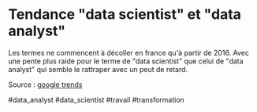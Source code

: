 # Tendance "data scientist" et "data analyst"

Les termes ne commencent à décoller en france qu'à partir de 2016. Avec une pente plus raide pour le terme de "data scientist" que celui de "data analyst" qui semble le rattraper avec un peut de retard.

Source : [google trends](https://trends.google.fr/trends/explore?date=all&geo=FR&q=data%20science,data%20analyst)

#data_analyst #data_scientist #travail #transformation 